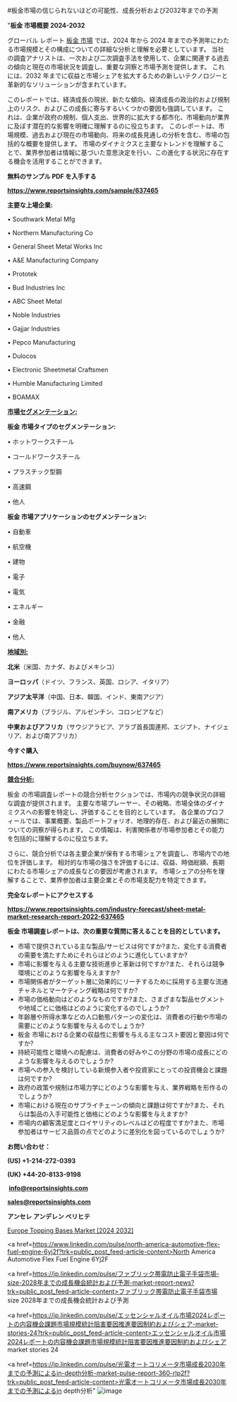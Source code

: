#板金市場の信じられないほどの可能性、成長分析および2032年までの予測

"<strong>板金 市場概要 2024-2032</strong>

グローバル レポート <a href=https://www.reportsinsights.com/sample/637465>板金 市場</a> では、2024 年から 2024 年までの予測年にわたる市場規模とその構成についての詳細な分析と理解を必要としています。 当社の調査アナリストは、一次および二次調査手法を使用して、企業に関連する過去の傾向と現在の市場状況を調査し、重要な洞察と市場予測を提供します。 これには、2032 年までに収益と市場シェアを拡大​​するための新しいテクノロジーと革新的なソリューションが含まれています。

このレポートでは、経済成長の現状、新たな傾向、経済成長の政治的および規制上のリスク、およびこの成長に寄与するいくつかの要因も強調しています。 これは、企業が政府の規制、個人支出、世界的に拡大する都市化、市場動向が業界に及ぼす潜在的な影響を明確に理解するのに役立ちます。 このレポートは、市場規模、過去および現在の市場動向、将来の成長見通しの分析を含む、市場の包括的な概要を提供します。 市場のダイナミクスと主要なトレンドを理解することで、業界参加者は情報に基づいた意思決定を行い、この進化する状況に存在する機会を活用することができます。

<strong><b>無料のサンプル PDF を入手する</b></strong>

<a href=https://www.reportsinsights.com/sample/637465><strong><u>https://www.reportsinsights.com/sample/637465</u></strong></a>

<strong>主要な上場企業:</strong>

• Southwark Metal Mfg

• Northern Manufacturing Co

• General Sheet Metal Works Inc

• A&E Manufacturing Company

• Prototek

• Bud Industries Inc

• ABC Sheet Metal

• Noble Industries

• Gajjar Industries

• Pepco Manufacturing

• Dulocos

• Electronic Sheetmetal Craftsmen

• Humble Manufacturing Limited

• BOAMAX

<strong><u>市場セグメンテーション</u></strong><strong><u>:</u></strong>

<strong>板金 市場タイプのセグメンテーション:</strong>

• ホットワークスチール

• コールドワークスチール

• プラスチック型鋼

• 高速鋼

• 他人

<strong>板金 市場アプリケーションのセグメンテーション:</strong>

• 自動車

• 航空機

• 建物

• 電子

• 電気

• エネルギー

• 金融

• 他人

<strong><u>地域別</u></strong><strong><u>:</u></strong>

<strong>北米</strong>（米国、カナダ、およびメキシコ）

<strong>ヨーロッパ</strong>（ドイツ、フランス、英国、ロシア、イタリア）

<strong>アジア太平洋</strong>（中国、日本、韓国、インド、東南アジア）

<strong>南アメリカ</strong>（ブラジル、アルゼンチン、コロンビアなど）

<strong>中東およびアフリカ</strong>（サウジアラビア、アラブ首長国連邦、エジプト、ナイジェリア、および南アフリカ）

<strong>今すぐ購入</strong>

<a href=https://www.reportsinsights.com/buynow/637465><strong><u>https://www.reportsinsights.com/buynow/637465</u></strong></a>

<strong><u>競合分析:</u></strong>

板金 の市場調査レポートの競合分析セクションでは、市場内の競争状況の詳細な調査が提供されます。 主要な市場プレーヤー、その戦略、市場全体のダイナミクスへの影響を特定し、評価することを目的としています。 各企業のプロフィールでは、事業概要、製品ポートフォリオ、地理的存在、および最近の展開についての洞察が得られます。 この情報は、利害関係者が市場参加者とその能力を包括的に理解するのに役立ちます。

さらに、競合分析では各主要企業が保有する市場シェアを調査し、市場内での地位を評価します。 相対的な市場の強さを評価するには、収益、時価総額、長期にわたる市場シェアの成長などの要因が考慮されます。 市場シェアの分布を理解することで、業界参加者は主要企業とその市場支配力を特定できます。

<strong>完全なレポートにアクセスする</strong>

<a href=https://www.reportsinsights.com/industry-forecast/sheet-metal-market-research-report-2022-637465><strong><u><b>https://www.reportsinsights.com/industry-forecast/sheet-metal-market-research-report-2022-637465</b></u></strong></a>

<strong><b>板金 市場調査レポートは、次の重要な質問に答えることを目的としています。</b></strong>
<ul>
  <li>市場で提供されている主な製品/サービスは何ですか?また、変化する消費者の需要を満たすためにそれらはどのように進化していますか?</li>
  <li>市場に影響を与える主要な技術進歩と革新は何ですか?また、それらは競争環境にどのような影響を与えますか?</li>
  <li>市場関係者がターゲット層に効果的にリーチするために採用する主要な流通チャネルとマーケティング戦略は何ですか?</li>
  <li>市場の価格動向はどのようなものですか?また、さまざまな製品セグメントや地域ごとに価格はどのように変化するのでしょうか?</li>
  <li>年齢層や所得水準などの人口動態パターンの変化は、消費者の行動や市場の需要にどのような影響を与えるのでしょうか?</li>
  <li>板金 市場における企業の収益性に影響を与える主なコスト要因と要因は何ですか?</li>
  <li>持続可能性と環境への配慮は、消費者の好みやこの分野の市場の成長にどのような影響を与えるのでしょうか?</li>
  <li>市場への参入を検討している新規参入者や投資家にとっての投資機会と課題は何ですか?</li>
  <li>政府の政策や規制は市場力学にどのような影響を与え、業界戦略を形作るのでしょうか?</li>
  <li>市場における現在のサプライチェーンの傾向と課題は何ですか?また、それらは製品の入手可能性と価格にどのような影響を与えますか?</li>
  <li>市場内の顧客満足度とロイヤリティのレベルはどの程度ですか?また、市場参加者はサービス品質の点でどのように差別化を図っているのでしょうか?</li>
</ul>
<strong>お問い合わせ：</strong>

<strong>(US) +1-214-272-0393</strong>

<strong>(UK) +44-20-8133-9198</strong>

<strong> </strong><a href=info@reportsinsights.com><strong><u>info@reportsinsights.com</u></strong></a>

<a href=sales@reportsinsights.com><strong><u>sales@reportsinsights.com</u></strong></a>

<strong>アンセレ アンデレン ベリヒテ</strong>

<a href=https://www.linkedin.com/pulse/europe-topping-bases-market-latest-trends-forecasts-wolze/>Europe Topping Bases Market [2024 2032]</a>

<a href=https://www.linkedin.com/pulse/north-america-automotive-flex-fuel-engine-6yj2f?trk=public_post_feed-article-content>North America Automotive Flex Fuel Engine 6Yj2F</a>

<a href=https://jp.linkedin.com/pulse/ファブリック帯電防止電子手袋市場-size-2028年までの成長機会統計および予測-market-report-news?trk=public_post_feed-article-content>ファブリック帯電防止電子手袋市場 size 2028年までの成長機会統計および予測</a>

<a href=https://jp.linkedin.com/pulse/エッセンシャルオイル市場2024レポートの内容機会課題市場規模統計阻害要因推進要因制約およびシェア-market-stories-24?trk=public_post_feed-article-content>エッセンシャルオイル市場2024レポートの内容機会課題市場規模統計阻害要因推進要因制約およびシェア market stories 24</a>

<a href=https://jp.linkedin.com/pulse/光電オートコリメータ市場成長2030年までの予測によるin-depth分析-market-pulse-report-360-rlp2f?trk=public_post_feed-article-content>光電オートコリメータ市場成長2030年までの予測によるin depth分析</a>"
![image](https://github.com/aakesh123242/RIMarket/assets/158431203/95b2c45d-3221-4e7e-9124-e5cb6aab96ae)
